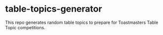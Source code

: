 # table-topics-generator
This repo generates random table topics to prepare for Toastmasters Table Topic competitions.
